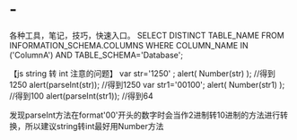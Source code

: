 # -
各种工具，笔记，技巧，快速入口。
SELECT DISTINCT TABLE_NAME 
    FROM INFORMATION_SCHEMA.COLUMNS
    WHERE COLUMN_NAME IN ('ColumnA')
        AND TABLE_SCHEMA='Database';
 
 
【js string 转 int 注意的问题】
var str='1250' ; 
alert( Number(str) ); //得到1250 
alert(parseInt(str)); //得到1250 
var str1='00100'; 
alert( Number(str1) ); //得到100 
alert(parseInt(str1)); //得到64 

发现parseInt方法在format'00'开头的数字时会当作2进制转10进制的方法进行转换，所以建议string转int最好用Number方法

